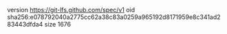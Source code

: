 version https://git-lfs.github.com/spec/v1
oid sha256:e078792040a2775cc62a38c83a0259a965192d8171959e8c341ad283443dfda4
size 1676
